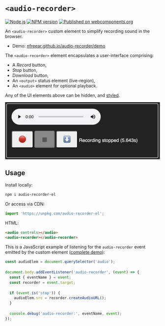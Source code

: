 
# `<audio-recorder>` #

[![Node.js][ci-badge]][ci]
[![NPM version][npm-badge]][npm]
[![Published on webcomponents.org][wc-badge]][wc]

An `<audio-recorder>` custom element to simplify recording sound in the browser.

* Demo: [nfreear.github.io/audio-recorder/demo][ghp]

The `<audio-recorder>` element encapsulates a user-interface comprising:
* A _Record_ button,
* _Stop_ button,
* _Download_ button,
* An `<output>` status element (live-region),
* An `<audio>` element for optional playback.

Any of the UI elements above can be hidden, and [styled][].

![Screenshot of the audio-recorder user interface][image-1]

## Usage

Install locally:
```sh
npm i audio-recorder-el
```
Or access via CDN:
```js
import 'https://unpkg.com/audio-recorder-el';
```

HTML:
```html
<audio controls></audio>
<audio-recorder></audio-recorder>
```

This is a JavaScript example of listening for the `audio-recorder` event emitted by the custom element ([complete demo][demo-js]):
```js
const audioElem = document.querySelector('audio');

document.body.addEventListener('audio-recorder', (event) => {
  const { eventName } = event;
  const recorder = event.target;

  if (event.is('stop')) {
    audioElem.src = recorder.createAudioURL();
  }

  console.debug('audio-recorder:', eventName, event);
});
```

[ci]: https://github.com/nfreear/audio-recorder/actions/workflows/node.js.yml
[ci-badge]: https://github.com/nfreear/audio-recorder/actions/workflows/node.js.yml/badge.svg
[npm]: https://www.npmjs.com/package/audio-recorder-el
[npm-badge]: https://img.shields.io/npm/v/audio-recorder-el
[wc]: https://www.webcomponents.org/element/audio-recorder-el
[wc-badge]: https://img.shields.io/badge/webcomponents.org-published-blue.svg
[source]: https://github.com/nfreear/11labs-demo/issues/1
[image-1]: ./demo/assets/audio-recorder-element-1.png
[styled]: ./demo/assets/style.css
[demo-js]: ./demo/assets/app.js
[ghp]: https://nfreear.github.io/audio-recorder/demo/
